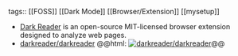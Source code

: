 tags:: [[FOSS]] [[Dark Mode]] [[Browser/Extension]] [[mysetup]]

- [Dark Reader](https://darkreader.org/) is an open-source MIT-licensed browser extension designed to analyze web pages.
- [darkreader/darkreader](https://github.com/darkreader/darkreader)
  @@html: <a href="https://github.com/darkreader/darkreader/"><img src="https://github-readme-stats-astronomer.vercel.app/api/pin/?username=darkreader&repo=darkreader&theme=tokyonight" alt="darkreader/darkreader"/></a>@@